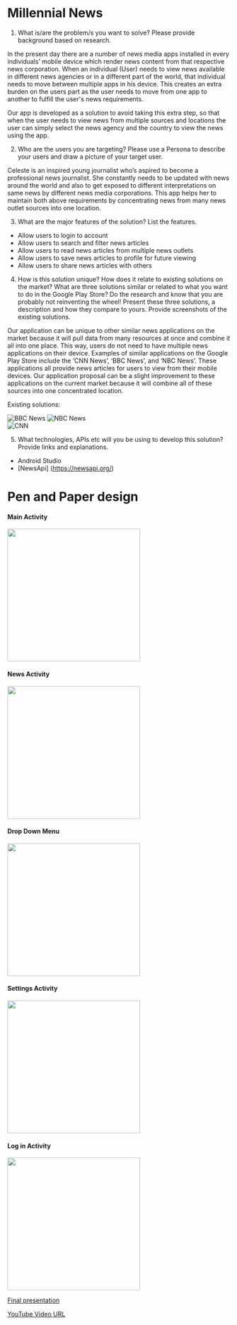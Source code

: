 <h1>Millennial News</h1>

1. What is/are the problem/s you want to solve? Please provide background based on research.

<p>In the present day there are a number of news media apps installed in every individuals’ mobile device which render news content from that respective news corporation. When an individual (User) needs to view news available in different news agencies or in a different part of the world, that individual needs to move between multiple apps in his device. This creates an extra burden on the users part as the user needs to move from one app to another to fulfill the user's news requirements.</p>
<p>Our app is developed as a solution to avoid taking this extra step, so that when the user needs to view news from multiple sources and locations the user can simply select the news agency and the country to view the news using the app.</p> 
 
2. Who are the users you are targeting? Please use a Persona to describe your users and draw a picture of your target user.

<p>Celeste is an inspired young journalist who’s aspired to become a professional news journalist. She constantly needs to be updated with news around the world and also to get exposed to different interpretations on same news by different news media corporations. This app helps her to maintain both above requirements by concentrating news from many news outlet sources into one location.</p>

3. What are the major features of the solution? List the features.
- Allow users to login to account
- Allow users to search and filter news articles 
- Allow users to read news articles from multiple news outlets
- Allow users to save news articles to profile for future viewing
- Allow users to share news articles with others

4. How is this solution unique? How does it relate to existing solutions on the market? What are three solutions similar or related to what you want to do in the Google Play Store? Do the research and know that you are probably not reinventing the wheel! Present these three solutions, a description and how they compare to yours. Provide screenshots of the existing solutions.

<p>Our application can be unique to other similar news applications on the market because it will pull data from many resources at once and combine it all into one place. This way, users do not need to have multiple news applications on their device. Examples of similar applications on the Google Play Store include the ‘CNN News’, ‘BBC News’, and ‘NBC News’. These applications all provide news articles for users to view from their mobile devices. Our application proposal can be a slight improvement to these applications on the current market because it will combine all of these sources into one concentrated location.</p>

Existing solutions:
  
![BBC News](https://i.gyazo.com/731a77bfad3ee10018364194781ad172.png)
![NBC News](https://i.gyazo.com/0596d36ac1e04af6bc914e42faf863e2.png)  
![CNN](https://i.gyazo.com/b1e9c2a25f07160f03557f47b9a99247.png)  
   

5. What technologies, APIs etc will you be using to develop this solution? Provide links and explanations.

- Android Studio
- [NewsApi] (https://newsapi.org/)

<h1>Pen and Paper design </h1>

<h4>Main Activity</h4>
<img src="https://webpage.pace.edu/ad44798n/MobileProjectGUI/1.1-Main%20Activity.png" width="300px" />
<h4>News Activity</h4>
<img src="https://webpage.pace.edu/ad44798n/MobileProjectGUI/2.1-Activity%202.png" width="300px" />
<h4>Drop Down Menu</h4>
<img src="https://webpage.pace.edu/ad44798n/MobileProjectGUI/3.1-Drop%20down%20menu.png" width="300px" />
<h4>Settings Activity</h4>
<img src="https://webpage.pace.edu/ad44798n/MobileProjectGUI/4.1-Settings%20Activity.png" width="300px" />
<h4>Log in Activity</h4>
<img src="https://webpage.pace.edu/ad44798n/MobileProjectGUI/5.1-Login%20Activity.png" width="300px" />

<a href="https://docs.google.com/presentation/d/1rY0w8juzAyyAkydX0p4rKok1ECNhmJCzkyQ8V0Hudkc/edit#slide=id.p">Final presentation</a>

<a href="https://www.youtube.com/watch?v=VK8rzv0Ku3g">YouTube Video URL</a>
